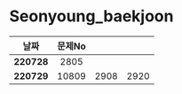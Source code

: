 # Seonyoung_baekjoon

| 날짜         | 문제No  |      |      |
|:----------:|:-----:|:----:|:----:|
| **220728** | 2805  |      |      |
| **220729** | 10809 | 2908 | 2920 |